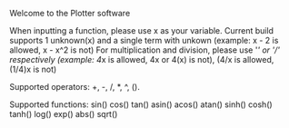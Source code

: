 Welcome to the Plotter software

When inputting a function, please use x as your variable.
Current build supports 1 unknown(x) and a single term with unkown
(example: x - 2 is allowed, x - x^2 is not)
For multiplication and division, please use '*' or '/' respectively
(example: 4*x is allowed, 4x or 4(x) is not), (4/x is allowed, (1/4)x is not)

Supported operators:
+, -, /, *, ^, ().

Supported functions:
sin()
cos()
tan()
asin()
acos()
atan()
sinh()
cosh()
tanh()
log()
exp()
abs()
sqrt()
